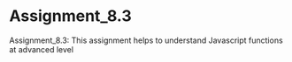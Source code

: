# Assignment_8.3
Assignment_8.3: This assignment helps to understand Javascript functions at advanced level

